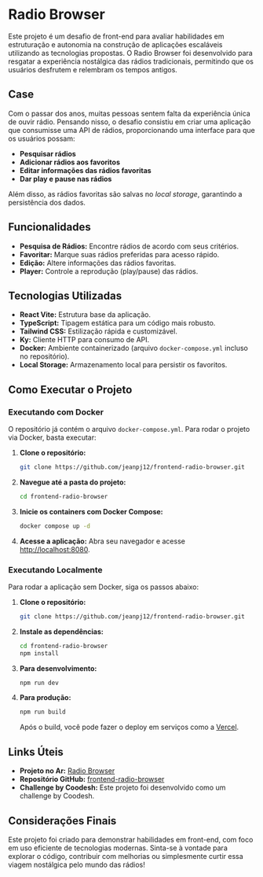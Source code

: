# Radio Browser

Este projeto é um desafio de front-end para avaliar habilidades em estruturação e autonomia na construção de aplicações escaláveis utilizando as tecnologias propostas. O Radio Browser foi desenvolvido para resgatar a experiência nostálgica das rádios tradicionais, permitindo que os usuários desfrutem e relembram os tempos antigos.

## Case

Com o passar dos anos, muitas pessoas sentem falta da experiência única de ouvir rádio. Pensando nisso, o desafio consistiu em criar uma aplicação que consumisse uma API de rádios, proporcionando uma interface para que os usuários possam:

- **Pesquisar rádios**
- **Adicionar rádios aos favoritos**
- **Editar informações das rádios favoritas**
- **Dar play e pause nas rádios**

Além disso, as rádios favoritas são salvas no _local storage_, garantindo a persistência dos dados.

## Funcionalidades

- **Pesquisa de Rádios:** Encontre rádios de acordo com seus critérios.
- **Favoritar:** Marque suas rádios preferidas para acesso rápido.
- **Edição:** Altere informações das rádios favoritas.
- **Player:** Controle a reprodução (play/pause) das rádios.

## Tecnologias Utilizadas

- **React Vite:** Estrutura base da aplicação.
- **TypeScript:** Tipagem estática para um código mais robusto.
- **Tailwind CSS:** Estilização rápida e customizável.
- **Ky:** Cliente HTTP para consumo de API.
- **Docker:** Ambiente containerizado (arquivo `docker-compose.yml` incluso no repositório).
- **Local Storage:** Armazenamento local para persistir os favoritos.

## Como Executar o Projeto

### Executando com Docker

O repositório já contém o arquivo `docker-compose.yml`. Para rodar o projeto via Docker, basta executar:

1. **Clone o repositório:**
   ```bash
   git clone https://github.com/jeanpj12/frontend-radio-browser.git
   ```
2. **Navegue até a pasta do projeto:**
   ```bash
   cd frontend-radio-browser
   ```
3. **Inicie os containers com Docker Compose:**
   ```bash
   docker compose up -d
   ```
4. **Acesse a aplicação:**
   Abra seu navegador e acesse [http://localhost:8080](http://localhost:8080).

### Executando Localmente

Para rodar a aplicação sem Docker, siga os passos abaixo:

1. **Clone o repositório:**
   ```bash
   git clone https://github.com/jeanpj12/frontend-radio-browser.git
   ```
2. **Instale as dependências:**
   ```bash
   cd frontend-radio-browser
   npm install
   ```
3. **Para desenvolvimento:**
   ```bash
   npm run dev
   ```
4. **Para produção:**
   ```bash
   npm run build
   ```
   Após o build, você pode fazer o deploy em serviços como a [Vercel](https://vercel.com/).

## Links Úteis

- **Projeto no Ar:** [Radio Browser](https://frontend-radio-browser-beta.vercel.app/)
- **Repositório GitHub:** [frontend-radio-browser](https://github.com/jeanpj12/frontend-radio-browser)
- **Challenge by Coodesh:** Este projeto foi desenvolvido como um challenge by Coodesh.

## Considerações Finais

Este projeto foi criado para demonstrar habilidades em front-end, com foco em uso eficiente de tecnologias modernas. Sinta-se à vontade para explorar o código, contribuir com melhorias ou simplesmente curtir essa viagem nostálgica pelo mundo das rádios!
